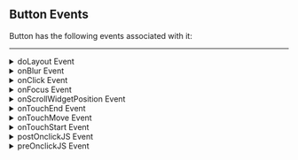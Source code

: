                                


## <a id="Button Events"></a> Button Events


Button has the following events associated with it:

* * *


<details close markdown="block"><summary>doLayout Event</summary>

* * *

This event is used to set the layout properties of child widgets in the relation to self and peer widgets whose layout is not yet performed.

### Syntax

```

doLayout()
```

### Read/Write

Read + Write

### Remarks

This event is invoked for every widget when the widget position and dimensions are computed. This event is invoked for all the widgets placed inside flex containers. This event is invoked in the order in which the widgets are added to the widget hierarchy and expect the frame property of the widget is calculated and available for use within this event.

The number of times this event invoked may vary per platform. It is not recommended to write business logic assuming that this function is invoked only once when there is a change in positional or dimensional properties. This event will not trigger when transformations are applied though widget is moved or scaled or rotated from its original location.

### Example

```

//Sample code to set doLayout event callback to a button widget.
/*This code changes the top property of button2 and makes it appear below button1.*/
myForm.button1.doLayout=doLayoutButton1;

function doLayoutButton1(){
      
    myForm.button2.top = myForm.button1.frame.height;
}			
```

Platform Availability

*   iOS
*   Android
*   Windows
*   SPA

* * *

</details>
<details close markdown="block"><summary>onBlur Event</summary>

* * *

An event that accepts a callback function as an input and executes the functionality defined in the callback function when the widget is blurred.

### Syntax

```
onBlur ()
```

### Input Parameters

Callback function

A function that contains the logic to be implemented when the widget is blurred

### Read/Write

Read + Write

### Remarks

Assign a null value to the onBlur event of a widget to remove the blur effect on the widget.

### Example

```
//This is a generic event that is applicable for various widgets.
/*Here, we have shown how to use the onBlur event for a Button widget. 
  You need to make a corresponding use of the onBlur event for other 
  applicable widgets.*/

frmButton.myButton.onBlur = onBlurCallBack;

function onBlurCallBack(widget) {
    console.log('onBlur event triggered');
}
```

Platform Availability

*   Available in the IDE
*   Available on the Responsive Web platform

* * *

</details>
<details close markdown="block"><summary>onClick Event</summary>

* * *

An event callback is invoked by the platform when the user performs a click action on the button.

### Syntax

```

onClick ()
```

### Optional Parameters

rowIndex

Optional. Index of the row that contains the button. It is not available if the button is placed in a section header.

sectionIndex

Index of the section row that contains the button.

widgetInfo

Handle to the widget instance that contains the button.

### Read/Write

Read + Write

### Remarks

The onClick event callback accepts additional parameters when a button is placed in a segment row or section template.

### Example

```

//Sample code to set onClick event callback to Button widget.

frmButton.myButton.onClick=onClickCallBck;

function onClickCallBck(button){
      
   //Write your code here.
}
```

Platform Availability

*   Available in the IDE
*   Available on all platforms

* * *

</details>
<details close markdown="block"><summary>onFocus Event</summary>

* * *

An event that accepts a callback function as an input and executes the functionality defined in the callback function when the widget is in focus.

### Syntax

```
onFocus()
```

### Input Parameters

Callback function

A function that contains the logic to be implemented when the widget is in focus.

The callback function of the onFocus Event contains a new parameter, **activeElement**. The activeElement parameter specifies the widget that is currently in focus.

### Read/Write

Read + Write

### Remarks

Assign a null value to the onFocus event of a widget to remove focus from the widget.

### Example

```
 //This is a generic event that is applicable for various widgets.
/* Here, we have shown how to use the onFocus event for a Button widget. 
   You need to make a corresponding use of the onFocus event for other 
   applicable widgets.*/
   
frmButton.myButton.onFocus = onFocusCallBack;

function onFocusCallBack(widget, activeElement) {
    console.log('onFocus event triggered');
}
```

Platform Availability

*   Available in the IDE
*   Available on the Responsive Web platform

* * *

</details>
<details close markdown="block"><summary>onScrollWidgetPosition Event</summary>

* * *

This event callback is invoked by the platform when the widget location position gets changed on scrolling. The onScrollWidgetPosition event returns the positional coordinates of the widget's location with respect to the screen (screenX and screenY) and the parent container (frameX and frameY). This event is invoked asynchronously, and is not available for FlexForm widget.

### Syntax

```

onScrollWidgetPosition()
```

### Read/Write

Read + Write

### Example

```

var LabelWdg = new voltmx.ui.Label(basicConf, layoutConf, pspConf);
form.add(LabelWdg);
LabelWdg.onScrollWidgetPosition = onScrollWidgetPositionCallBack;

function onScrollWidgetPositionCallBack(wdg, screenX, screenY, frameX, frameY) { //wdg : Widget that is registered for onScrollWidgetPosition.
    /*screenX : Position of widget with respect to 
the screen's X - coordinates (after downsizing the navigation bar and status bar).*/
    /*screenY : Position of widget with respect to the screen's Y - 
coordinates (after downsizing the navigation bar and status bar).*/
    //frameX : Position of widget with respect to parent container's X- coordinates.
    //frameY : Position of widget with respect to parent container's Y- coordinates.
}
```

Platform Availability

*   Not Accessible from IDE
*   Android, iOS, SPA, and Windows

* * *

</details>
<details close markdown="block"><summary>onTouchEnd Event</summary>

* * *

An event callback is invoked by the platform when the user touch is released from the touch surface.

### Syntax

```

onTouchEnd ()
```

### Optional Parameters

source

Handle to the widget reference on which the user touch has ended.

x

Specifies the x-coordinate with in the widget with respect to widget's co-ordinate system. It is a number indicating device independent pixel.

y

Specifies the y- coordinate with in the widget with respect to widget's co-ordinate system. It is a number indicating device independent pixel.

contextInfo

On devices that support 3D Touch, specifies a key-value pair where the value specifies the force of the touch. The value 1.0 represents the force of an average touch, as determined by the system.

> **_Note:_** 3D Touch is available only on iOS 9.0 and later.

### Read/Write

Read + Write

### Remarks

This event is invoked asynchronously.

### Example

```

function onTouchEndCallback(source, x, y, contextInfo) {
    if (contextInfo) {
        var force = contextInfo[“force”];
        voltmx.print(“value of force is” + force)
    }
}
Form1.widget1.onTouchEnd = onTouchEndCallback;
```

### Platform Availability

*   iOS, Android, Windows, and SPA

* * *

</details>
<details close markdown="block"><summary>onTouchMove Event</summary>

* * *

An event callback is invoked by the platform when the touch moves on the touch surface continuously until movement ends.

### Syntax
```

onTouchMove ()
```
### Optional Parameters

source

Handle to the widget reference on which touch moves.

x

Specifies the x-coordinate with in the widget with respect to widget's co-ordinate system. It is a number indicating device independent pixel.

y

Specifies the y- coordinate with in the widget with respect to widget's co-ordinate system. It is a number indicating device independent pixel.

contextInfo

On devices that support 3D Touch, specifies a key-value pair where the value specifies the force of the touch. The value 1.0 represents the force of an average touch, as determined by the system.

> **_Note:_** 3D Touch is available only on iOS 9.0 and later.

### Read/Write

Read + Write

### Remarks

This event is invoked asynchronously.

### Example

```

function onTouchMoveCallback(source, x, y, contextInfo) {
    if (contextInfo) {
        var force = contextInfo[“force”];
        voltmx.print(“value of force is” + force)
    }
    Form1.widget1.onTouchMove = onTouchMoveCallback;  

```

Platform Availability

*   iOS, Android, Windows, and SPA

* * *

</details>
<details close markdown="block"><summary>onTouchStart Event</summary>

* * *

An event callback is invoked by the platform when the user touches the touch surface.

### Syntax

```

onTouchStart ()
```

### Optional Parameters

source

Handle to the widget reference on which the user touches.

x

Specifies the X co-ordinate with in the widget with respect to widget's co-ordinate system. It is a number indicating device independent pixel.

y

Specifies the Y co-ordinate with in the widget with respect to widget's co-ordinate system. It is a number indicating device independent pixel.

contextInfo

On devices that support 3D Touch, specifies a key-value pair where the value specifies the force of the touch. The value 1.0 represents the force of an average touch, as determined by the system.

> **_Note:_** 3D Touch is available only on iOS 9.0 and later.

### Read/Write

Read + Write

### Remarks

This event is invoked asynchronously.

### Example

```

function onTouchStartCallback(source, x, y, contextInfo) {
    if (contextInfo) {
        var force = contextInfo[“force”];
        voltmx.print(“value of force is” + force)
    }
}
Form1.widget1.onTouchStart = onTouchStartCallback;  

```

### Platform Availability

*   iOS, Android, Windows, and SPA

* * *

</details>
<details close markdown="block"><summary>postOnclickJS Event</summary>

* * *

This event allows the developer to execute custom JavaScript function after the _onClick_ callback of the widget is invoked.

### Syntax
```

postOnclickJS()
```

### Read/Write

Read + Write

### Remarks

This is applicable only for Mobile Web channel. The function must exist in a JavaScript file under project>module>js folder.

### Example

```

//Sample code to set postOnclickJS event callback to Button widget.

frmButton.myButton.postOnclickJS=postOnclickJSCallBck;

function postOnclickJSCallBck(button){
      
   //Write your code here.
}
```

### Platform Availability

*   Available in the IDE
*   Available on Server side Mobile Web (Advanced) platform only

* * *

</details>
<details close markdown="block"><summary>preOnclickJS Event</summary>

* * *

This event allows the developer to execute custom JavaScript function before the _onClick_ callback of the widget is invoked.

### Syntax

```

preOnclickJS()
```

### Read/Write

Read + Write

### Remarks

This is applicable only for Mobile Web channel. The function must exist in a JavaScript file under the project>module>js folder.

In for the preOnclickJS and postOnclickJS events , you will not be able to access application model or APIs, as these functions are executed in browser, whereas the remaining JS modules are executed in server. For these events you can access browser objects to change UI or perform some validation before server event. Only if the event preOnclickJS returns true, the request is sent to server for subsequent action.

You have to specify the modules to be loaded in browser using import JS tab; only then these files get included in HTML script tag, otherwise you will not be able to access the objects defined in those modules.

### Example

```

//Sample code to set preOnclickJS event callback to Button widget.

frmButton.myButton.preOnclickJS=preOnclickJSCallBck;

function preOnclickJSCallBck(button){
      
   //Write your code here.
}
```

### Platform Availability

*   Available in the IDE
*   Available on Server side Mobile Web (BJS and Advanced) platform only

* * *


